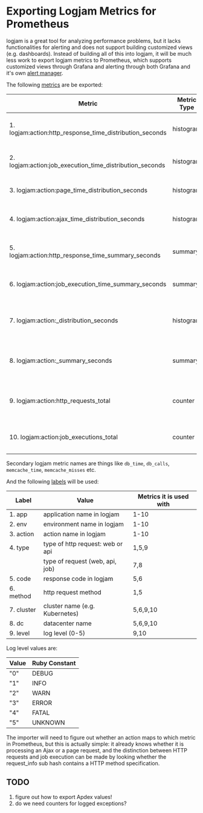 # Exporting Logjam Metrics for Prometheus

logjam is a great tool for analyzing performance problems, but it lacks functionalities
for alerting and does not support building customized views (e.g. dashboards). Instead of
building all of this into logjam, it will be much less work to export logjam metrics to
Prometheus, which supports customized views through Grafana and alerting through both
Grafana and it's own [alert manager].

The following [metrics] are be exported:

| Metric                                                       | Metric Type | Usage Pattern                         |
|--------------------------------------------------------------|-------------|---------------------------------------|
| 1. logjam:action:http\_response\_time\_distribution\_seconds | histogram   | used for both web and API requests    |
| 2. logjam:action:job\_execution\_time\_distribution\_seconds | histogram   | used for all kinds of background jobs |
| 3. logjam:action:page\_time\_distribution\_seconds           | histogram   | used for page load times, RUM         |
| 4. logjam:action:ajax\_time\_distribution\_seconds           | histogram   | used for ajax requests, RUM           |
| 5. logjam:action:http\_response\_time\_summary\_seconds      | summary     | used for both web and API requests    |
| 6. logjam:action:job\_execution\_time\_summary\_seconds      | summary     | used for all kinds of background jobs |
| 7. logjam:action:<metric name>\_distribution\_seconds        | histogram   | all secondary logjam metric names     |
| 8. logjam:action:<metric name>\_summary\_seconds             | summary     | all secondary logjam metric names     |
| 9. logjam:action:http\_requests\_total                       | counter     | web and API requests with log level   |
| 10. logjam:action:job\_executions\_total                     | counter     | job executions with log level         |


Secondary logjam metric names are things like `db_time`, `db_calls`, `memcache_time`,
`memcache_misses` etc.


And the following [labels] will be used:

| Label      | Value                            | Metrics it is used with |
|------------|----------------------------------|-------------------------|
| 1. app     | application name in logjam       | 1-10                    |
| 2. env     | environment name in logjam       | 1-10                    |
| 3. action  | action name in logjam            | 1-10                    |
| 4. type    | type of http request: web or api | 1,5,9                   |
|            | type of request (web, api, job)  | 7,8                     |
| 5. code    | response code in logjam          | 5,6                     |
| 6. method  | http request method              | 1,5                     |
| 7. cluster | cluster name (e.g. Kubernetes)   | 5,6,9,10                |
| 8. dc      | datacenter name                  | 5,6,9,10                |
| 9. level   | log level (0-5)                  | 9,10                    |


Log level values are:

| Value | Ruby Constant |
|-------|---------------|
| "0"   | DEBUG         |
| "1"   | INFO          |
| "2"   | WARN          |
| "3"   | ERROR         |
| "4"   | FATAL         |
| "5"   | UNKNOWN       |

The importer will need to figure out whether an action maps to which metric in Prometheus,
but this is actually simple: it already knows whether it is processing an Ajax or a page
request, and the distinction between HTTP requests and job execution can be made by
looking whether the request\_info sub hash contains a HTTP method specification.

## TODO

1. figure out how to export Apdex values!
2. do we need counters for logged exceptions?

[metrics]: https://prometheus.io/docs/concepts/data_model/
[labels]: https://prometheus.io/docs/practices/naming/
[histogram]: https://prometheus.io/docs/concepts/metric_types/#histogram
[summary]: https://prometheus.io/docs/concepts/metric_types/#summary
[alert manager]: https://prometheus.io/docs/alerting/overview/
